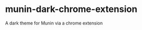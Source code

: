 munin-dark-chrome-extension
===========================

A dark theme for Munin via a chrome extension
